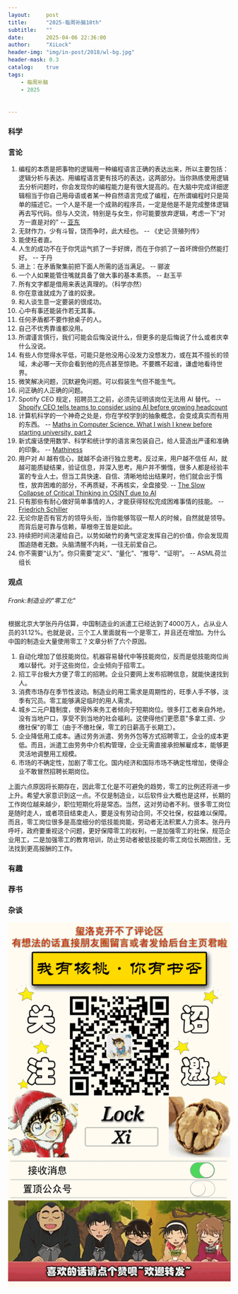 ```yaml
---
layout:     post
title:      "2025-每周补脑10th"
subtitle:   ""
date:       2025-04-06 22:36:00
author:     "XiLock"
header-img: "img/in-post/2018/wl-bg.jpg"
header-mask: 0.3
catalog:    true
tags:
    - 每周补脑
    - 2025


---
```


### 科学


### 言论
1. 编程的本质是把事物的逻辑用一种编程语言正确的表达出来，所以主要包括：逻辑分析与表达、用编程语言更有技巧的表达，这两部分。当你熟练使用逻辑去分析问题时，你会发现你的编程能力是有很大提高的。在大脑中完成详细逻辑相当于你自己用母语或者某一种自然语言完成了编程，在所谓编程时只是简单的描述它。一个人是不是一个成熟的程序员，一定是他是不是完成整体逻辑再去写代码。但与人交流，特别是与女生，你可能要放弃逻辑，考虑一下“对方一直是对的” -- [亚东](https://zhuanlan.zhihu.com/p/31862133918)
1. 无财作力，少有斗智，饶而争时，此大经也。 -- 《史记·货殖列传》
1. 能使枉者直。
1. 人生的成功不在于你凭运气抓了一手好牌，而在于你抓了一首坏牌但仍然能打好。 -- 于丹
1. 进上：在矛盾聚集前把下面人所需的适当满足。 -- 郦波
1. 一个人如果能管住嘴就具备了做大事的基本素质。 -- 赵玉平
1. 所有文字都是借用来表达真理的。（科学亦然）
1. 你在意谁就成为了谁的奴隶。
1. 和人谈生意一定要装的很成功。
1. 心中有事还能装作若无其事。
1. 任何矛盾都不要作掀桌子的人。
1. 自己不优秀靠谁都没用。
1. 所谓谨言慎行，我们可能会后悔没说什么，但更多的是后悔说了什么或者庆幸什么没说。
1. 有些人你觉得水平低，可能只是他没用心没发力没想发力，或在其不擅长的领域，未必哪一天你会看到他的亮点甚至惊艳。不要瞧不起谁，谦虚地看待世界。
1. 微笑解决问题，沉默避免问题。可以假装生气但不能生气。
1. 问正确的人正确的问题。
1. Spotify CEO 规定，招聘员工之前，必须先证明该岗位无法用 AI 替代。 -- [Shopify CEO tells teams to consider using AI before growing headcount](https://techcrunch.com/2025/04/07/shopify-ceo-tells-teams-to-consider-using-ai-before-growing-headcount/)
1. 计算机科学的一个神奇之处是，你在学校学到的抽象概念，会变成真实而有用的东西。 -- [Maths in Computer Science. What I wish I knew before starting university, part 2](https://www.sheffield.ac.uk/cs/blog/maths-computer-science)
1. 新式废话使用数学、科学和统计学的语言来包装自己，给人营造出严谨和准确的印象。 -- [Mathiness](https://www.votito.com/methods/mathiness)
1. 用户对 AI 越有信心，就越不会进行独立思考。反过来，用户越不信任 AI，就越可能质疑结果，验证信息，并深入思考。用户并不懒惰，很多人都是经验丰富的专业人士。但当工具快速、自信、清晰地给出结果时，他们就会出于惰性，放弃困难的部分，不再质疑，不再核实，全盘接受. -- [The Slow Collapse of Critical Thinking in OSINT due to AI](https://www.dutchosintguy.com/post/the-slow-collapse-of-critical-thinking-in-osint-due-to-ai)
1. 只有那些有耐心做好简单事情的人，才能获得轻松完成困难事情的技能。 -- [Friedrich Schiller](https://boehs.org/node/dark-web-security)
1. 无论你是否有官方的领导头衔，当你能够驾驭一帮人的时候，自然就是领导。而背后是可靠与信赖，草根帝王皆是如此。
1. 持续把时间浇灌给自己，以势如破竹的勇气坚定发挥自己的价值，你会发现周围追随者无数。头脑清醒不内耗，一往无前爱自己。
1. 你不需要“认为”。你只需要“定义”、“量化”、“推导”、“证明”。 -- ASML荷兰组长

### 观点
###### Frank:制造业的"零工化"
根据北京大学张丹丹估算，中国制造业的派遣工已经达到了4000万人，占从业人员的31.12%。也就是说，三个工人里面就有一个是零工，并且还在增加。为什么中国的制造业大量使用零工？文章分析了六个原因。

1. 自动化增加了低技能岗位。机器容易替代中等技能岗位，反而是低技能岗位尚难以替代。对于这些岗位，企业倾向于招零工。
2. 招工平台极大方便了零工的招聘。企业只要网上发布招聘信息，就能快速找到人。
3. 消费市场存在季节性波动。制造业的用工需求是周期性的，旺季人手不够，淡季有冗员。零工能够满足临时的用人需求。
4. 城乡二元户籍制度，使得外来务工者倾向于短期岗位。很多打工者来自外地，没有当地户口，享受不到当地的社会福利。这使得他们更愿意"多拿工资、少缴社保"的零工（由于不缴社保，零工的日薪高于长期工）。
5. 企业降低用工成本。通过劳务派遣、劳务外包等方式招聘零工，企业的成本更低。而且，派遣工由劳务中介机构管理，企业无需直接承担解雇成本，能够更灵活地调整用工规模。
6. 市场的不确定性，加剧了零工化。国内经济和国际市场不确定性增加，使得企业不敢冒然招聘长期岗位。

上面六点原因将长期存在，因此零工化是不可避免的趋势，零工的比例还将进一步上升。希望大家意识到这一点。不仅是制造业，以后软件业大概也是这样，长期的工作岗位越来越少，职位短期化将是常态。当然，这对劳动者不利。很多零工岗位是随时走人，或者项目结束走人，要是没有劳动合同，不交社保，权益难以保障。而且，零工岗位很多是高度细分的低技能岗能，劳动者无法积累人力资本。张丹丹呼吁，政府要重视这个问题，更好保障零工的权利，一是加强零工的社保，规范企业用工，二是加强零工的教育培训，防止劳动者被低技能的零工岗位长期困住，无法找到更高报酬的工作。


### 有趣





### 荐书


### 杂谈


![](/img/wc-tail.GIF)
